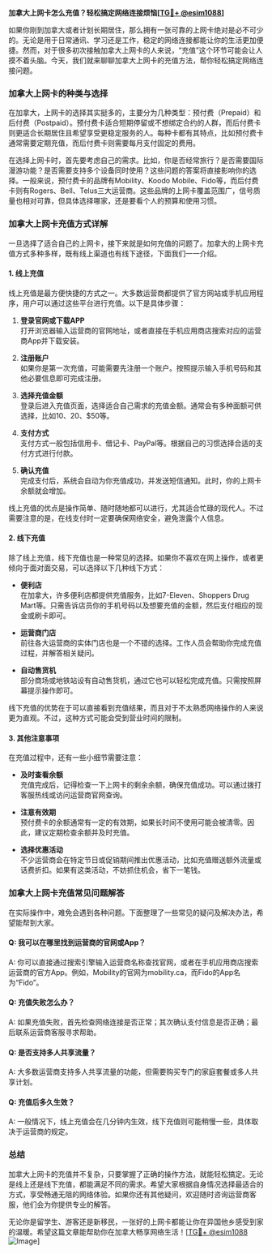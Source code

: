 **加拿大上网卡怎么充值？轻松搞定网络连接烦恼[[TG💪+ @esim1088](https://t.me/s/esim1088)]**

如果你刚到加拿大或者计划长期居住，那么拥有一张可靠的上网卡绝对是必不可少的。无论是用于日常通讯、学习还是工作，稳定的网络连接都能让你的生活更加便捷。然而，对于很多初次接触加拿大上网卡的人来说，“充值”这个环节可能会让人摸不着头脑。今天，我们就来聊聊加拿大上网卡的充值方法，帮你轻松搞定网络连接问题。

### 加拿大上网卡的种类与选择

在加拿大，上网卡的选择其实挺多的，主要分为几种类型：预付费（Prepaid）和后付费（Postpaid）。预付费卡适合短期停留或不想绑定合约的人群，而后付费卡则更适合长期居住且希望享受更稳定服务的人。每种卡都有其特点，比如预付费卡通常需要定期充值，而后付费卡则需要每月支付固定的费用。

在选择上网卡时，首先要考虑自己的需求。比如，你是否经常旅行？是否需要国际漫游功能？是否需要支持多个设备同时使用？这些问题的答案将直接影响你的选择。一般来说，预付费卡的品牌有Mobility、Koodo Mobile、Fido等，而后付费卡则有Rogers、Bell、Telus三大运营商。这些品牌的上网卡覆盖范围广，信号质量也相对可靠，但具体选择哪家，还是要看个人的预算和使用习惯。

### 加拿大上网卡充值方式详解

一旦选择了适合自己的上网卡，接下来就是如何充值的问题了。加拿大的上网卡充值方式多种多样，既有线上渠道也有线下途径，下面我们一一介绍。

#### 1. 线上充值

线上充值是最方便快捷的方式之一。大多数运营商都提供了官方网站或手机应用程序，用户可以通过这些平台进行充值。以下是具体步骤：

1. **登录官网或下载APP**  
   打开浏览器输入运营商的官网地址，或者直接在手机应用商店搜索对应的运营商App并下载安装。

2. **注册账户**  
   如果你是第一次充值，可能需要先注册一个账户。按照提示输入手机号码和其他必要信息即可完成注册。

3. **选择充值金额**  
   登录后进入充值页面，选择适合自己需求的充值金额。通常会有多种面额可供选择，比如$10、$20、$50等。

4. **支付方式**  
   支付方式一般包括信用卡、借记卡、PayPal等。根据自己的习惯选择合适的支付方式进行付款。

5. **确认充值**  
   完成支付后，系统会自动为你充值成功，并发送短信通知。此时，你的上网卡余额就会增加。

线上充值的优点是操作简单、随时随地都可以进行，尤其适合忙碌的现代人。不过需要注意的是，在线支付时一定要确保网络安全，避免泄露个人信息。

#### 2. 线下充值

除了线上充值，线下充值也是一种常见的选择。如果你不喜欢在网上操作，或者更倾向于面对面交易，可以选择以下几种线下方式：

- **便利店**  
  在加拿大，许多便利店都提供充值服务，比如7-Eleven、Shoppers Drug Mart等。只需告诉店员你的手机号码以及想要充值的金额，然后支付相应的现金或刷卡即可。

- **运营商门店**  
  前往各大运营商的实体门店也是一个不错的选择。工作人员会帮助你完成充值过程，并解答相关疑问。

- **自动售货机**  
  部分商场或地铁站设有自动售货机，通过它也可以轻松完成充值。只需按照屏幕提示操作即可。

线下充值的优势在于可以直接看到充值结果，而且对于不太熟悉网络操作的人来说更为直观。不过，这种方式可能会受到营业时间的限制。

#### 3. 其他注意事项

在充值过程中，还有一些小细节需要注意：

- **及时查看余额**  
  充值完成后，记得检查一下上网卡的剩余余额，确保充值成功。可以通过拨打客服热线或访问运营商官网查询。

- **注意有效期**  
  预付费卡的余额通常有一定的有效期，如果长时间不使用可能会被清零。因此，建议定期检查余额并及时充值。

- **选择优惠活动**  
  不少运营商会在特定节日或促销期间推出优惠活动，比如充值赠送额外流量或话费折扣。如果有这类活动，不妨抓住机会，省下一笔钱。

### 加拿大上网卡充值常见问题解答

在实际操作中，难免会遇到各种问题。下面整理了一些常见的疑问及解决办法，希望能帮到大家。

#### Q: 我可以在哪里找到运营商的官网或App？
A: 你可以直接通过搜索引擎输入运营商名称查找官网，或者在手机应用商店搜索运营商的官方App。例如，Mobility的官网为mobility.ca，而Fido的App名为“Fido”。

#### Q: 充值失败怎么办？
A: 如果充值失败，首先检查网络连接是否正常；其次确认支付信息是否正确；最后联系运营商客服寻求帮助。

#### Q: 是否支持多人共享流量？
A: 大多数运营商支持多人共享流量的功能，但需要购买专门的家庭套餐或多人共享计划。

#### Q: 充值后多久生效？
A: 一般情况下，线上充值会在几分钟内生效，线下充值则可能稍慢一些，具体取决于运营商的规定。

### 总结

加拿大上网卡的充值并不复杂，只要掌握了正确的操作方法，就能轻松搞定。无论是线上还是线下充值，都能满足不同的需求。希望大家根据自身情况选择最适合的方式，享受畅通无阻的网络体验。如果你还有其他疑问，欢迎随时咨询运营商客服，他们会为你提供专业的解答。

无论你是留学生、游客还是新移民，一张好的上网卡都能让你在异国他乡感受到家的温暖。希望这篇文章能帮助你在加拿大畅享网络生活！[[TG💪+ @esim1088](https://t.me/s/esim1088) ![Image](https://i.postimg.cc/4NQfJmqS/Snipaste-2025-05-13-00-14-12.png)]